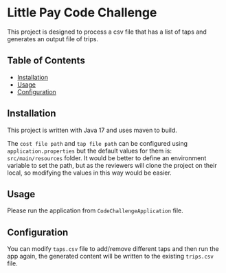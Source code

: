 # Little Pay Code Challenge

This project is designed to process a csv file that has a list of taps and generates an output file of trips.

## Table of Contents

- [Installation](#installation)
- [Usage](#usage)
- [Configuration](#configuration)

## Installation

This project is written with Java 17 and uses maven to build. 

The ```cost file path``` and ```tap file path``` can be configured using ```application.properties``` but the default 
values for them is: ```src/main/resources``` folder. It would be better to define an environment variable 
to set the path, but as the reviewers will clone the project on their local, so modifying the values in this way would
be easier.

## Usage
Please run the application from ```CodeChallengeApplication``` file.

## Configuration
You can modify ```taps.csv``` file to add/remove different taps and then run the app again, the generated content will
be written to the existing ```trips.csv``` file. 

